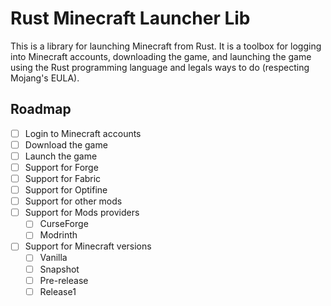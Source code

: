 # Rust Minecraft Launcher Lib

This is a library for launching Minecraft from Rust. It is a toolbox for logging into Minecraft accounts, downloading the game, and launching the game using the Rust programming language and legals ways to do (respecting Mojang's EULA).

## Roadmap

- [ ] Login to Minecraft accounts
- [ ] Download the game
- [ ] Launch the game
- [ ] Support for Forge
- [ ] Support for Fabric
- [ ] Support for Optifine
- [ ] Support for other mods
- [ ] Support for Mods providers
    - [ ] CurseForge
    - [ ] Modrinth
- [ ] Support for Minecraft versions
    - [ ] Vanilla
    - [ ] Snapshot
    - [ ] Pre-release
    - [ ] Release1